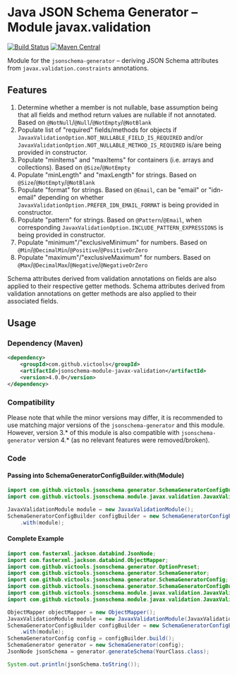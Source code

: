 # Java JSON Schema Generator – Module javax.validation
[![Build Status](https://github.com/victools/jsonschema-module-javax-validation/workflows/Java%20CI%20(Maven)/badge.svg)](https://github.com/victools/jsonschema-module-javax-validation/actions?query=workflow%3A%22Java+CI+%28Maven%29%22)
[![Maven Central](https://maven-badges.herokuapp.com/maven-central/com.github.victools/jsonschema-module-javax-validation/badge.svg)](https://maven-badges.herokuapp.com/maven-central/com.github.victools/jsonschema-module-javax-validation)

Module for the `jsonschema-generator` – deriving JSON Schema attributes from `javax.validation.constraints` annotations.

## Features
1. Determine whether a member is not nullable, base assumption being that all fields and method return values are nullable if not annotated. Based on `@NotNull`/`@Null`/`@NotEmpty`/`@NotBlank`
2. Populate list of "required" fields/methods for objects if `JavaxValidationOption.NOT_NULLABLE_FIELD_IS_REQUIRED` and/or `JavaxValidationOption.NOT_NULLABLE_METHOD_IS_REQUIRED` is/are being provided in constructor.
3. Populate "minItems" and "maxItems" for containers (i.e. arrays and collections). Based on `@Size`/`@NotEmpty`
4. Populate "minLength" and "maxLength" for strings. Based on `@Size`/`@NotEmpty`/`@NotBlank`
5. Populate "format" for strings. Based on `@Email`, can be "email" or "idn-email" depending on whether `JavaxValidationOption.PREFER_IDN_EMAIL_FORMAT` is being provided in constructor.
6. Populate "pattern" for strings. Based on `@Pattern`/`@Email`, when corresponding `JavaxValidationOption.INCLUDE_PATTERN_EXPRESSIONS` is being provided in constructor.
7. Populate "minimum"/"exclusiveMinimum" for numbers. Based on `@Min`/`@DecimalMin`/`@Positive`/`@PositiveOrZero`
8. Populate "maximum"/"exclusiveMaximum" for numbers. Based on `@Max`/`@DecimalMax`/`@Negative`/`@NegativeOrZero`

Schema attributes derived from validation annotations on fields are also applied to their respective getter methods.
Schema attributes derived from validation annotations on getter methods are also applied to their associated fields.

## Usage
### Dependency (Maven)
```xml
<dependency>
    <groupId>com.github.victools</groupId>
    <artifactId>jsonschema-module-javax-validation</artifactId>
    <version>4.0.0</version>
</dependency>
```

### Compatibility
Please note that while the minor versions may differ, it is recommended to use matching major versions of the `jsonschema-generator` and this module.
However, version 3.* of this module is also compatible with `jsonschema-generator` version 4.* (as no relevant features were removed/broken).

### Code
#### Passing into SchemaGeneratorConfigBuilder.with(Module)
```java
import com.github.victools.jsonschema.generator.SchemaGeneratorConfigBuilder;
import com.github.victools.jsonschema.module.javax.validation.JavaxValidationModule;
```
```java
JavaxValidationModule module = new JavaxValidationModule();
SchemaGeneratorConfigBuilder configBuilder = new SchemaGeneratorConfigBuilder(objectMapper)
    .with(module);
```

#### Complete Example
```java
import com.fasterxml.jackson.databind.JsonNode;
import com.fasterxml.jackson.databind.ObjectMapper;
import com.github.victools.jsonschema.generator.OptionPreset;
import com.github.victools.jsonschema.generator.SchemaGenerator;
import com.github.victools.jsonschema.generator.SchemaGeneratorConfig;
import com.github.victools.jsonschema.generator.SchemaGeneratorConfigBuilder;
import com.github.victools.jsonschema.module.javax.validation.JavaxValidationModule;
import com.github.victools.jsonschema.module.javax.validation.JavaxValidationOption;
```
```java
ObjectMapper objectMapper = new ObjectMapper();
JavaxValidationModule module = new JavaxValidationModule(JavaxValidationOption.INCLUDE_PATTERN_EXPRESSIONS);
SchemaGeneratorConfigBuilder configBuilder = new SchemaGeneratorConfigBuilder(objectMapper, OptionPreset.PLAIN_JSON)
    .with(module);
SchemaGeneratorConfig config = configBuilder.build();
SchemaGenerator generator = new SchemaGenerator(config);
JsonNode jsonSchema = generator.generateSchema(YourClass.class);

System.out.println(jsonSchema.toString());
```
